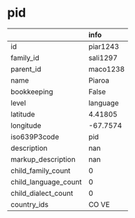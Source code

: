 # pid
|                      | info     |
|:---------------------|:---------|
| id                   | piar1243 |
| family_id            | sali1297 |
| parent_id            | maco1238 |
| name                 | Piaroa   |
| bookkeeping          | False    |
| level                | language |
| latitude             | 4.41805  |
| longitude            | -67.7574 |
| iso639P3code         | pid      |
| description          | nan      |
| markup_description   | nan      |
| child_family_count   | 0        |
| child_language_count | 0        |
| child_dialect_count  | 0        |
| country_ids          | CO VE    |